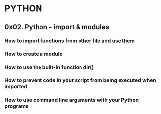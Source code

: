 # PYTHON
## 0x02. Python - import & modules
### How to import functions from other file and use them
### How to create a module
### How to use the built-in function dir()
### How to prevent code in your script from being executed when imported
### How to use command line arguments with your Python programs
